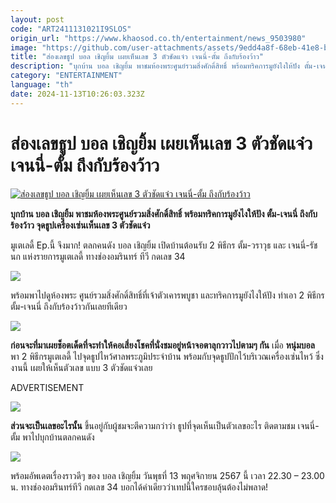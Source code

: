 ```yaml
---
layout: post
code: "ART2411131021I9SLOS"
origin_url: "https://www.khaosod.co.th/entertainment/news_9503980"
image: "https://github.com/user-attachments/assets/9edd4a8f-68eb-41e8-ba0e-0d86dcd9aeb3"
title: "ส่องเลขธูป บอล เชิญยิ้ม เผยเห็นเลข 3 ตัวชัดแจ๋ว เจนนี่-ตั้ม ถึงกับร้องว้าว"
description: "บุกบ้าน บอล เชิญยิ้ม พาชมห้องพระศูนย์รวมสิ่งศักดิ์สิทธิ์ พร้อมทริคการมูยังไงให้ปัง ตั้ม-เจนนี่ ถึงกับร้องว้าว จุดธูปเครื่องเซ่นเห็นเลข 3 ตัวชัดแจ๋ว"
category: "ENTERTAINMENT"
language: "th"
date: 2024-11-13T10:26:03.323Z
---
```


# ส่องเลขธูป บอล เชิญยิ้ม เผยเห็นเลข 3 ตัวชัดแจ๋ว เจนนี่-ตั้ม ถึงกับร้องว้าว

[![ส่องเลขธูป บอล เชิญยิ้ม เผยเห็นเลข 3 ตัวชัดแจ๋ว เจนนี่-ตั้ม ถึงกับร้องว้าว](https://www.khaosod.co.th/wpapp/uploads/2024/11/ปกขาว4คำ-เส้น-27.jpg "ส่องเลขธูป บอล เชิญยิ้ม เผยเห็นเลข 3 ตัวชัดแจ๋ว เจนนี่-ตั้ม ถึงกับร้องว้าว")](https://www.khaosod.co.th/wpapp/uploads/2024/11/ปกขาว4คำ-เส้น-27.jpg)

**บุกบ้าน บอล เชิญยิ้ม พาชมห้องพระศูนย์รวมสิ่งศักดิ์สิทธิ์ พร้อมทริคการมูยังไงให้ปัง ตั้ม-เจนนี่ ถึงกับร้องว้าว จุดธูปเครื่องเซ่นเห็นเลข 3 ตัวชัดแจ๋ว**

มูเตเลดี้ Ep.นี้ จึงมาก! ตลกคนดัง บอล เชิญยิ้ม เปิดบ้านต้อนรับ 2 พิธีกร ตั้ม-วราวุธ และ เจนนี่-รัชนก แห่งรายการมูเตเลดี้ ทางช่องอมรินทร์ ทีวี กดเลข 34

![](https://www.khaosod.co.th/wpapp/uploads/2024/11/บ้านบอล-เชิญยิ้ม-7-696x392.jpg)

พร้อมพาไปดูห้องพระ ศูนย์รวมสิ่งศักดิ์สิทธิ์ที่เจ้าตัวเคารพบูชา และทริคการมูยังไงให้ปัง ทำเอา 2 พิธีกร ตั้ม-เจนนี่ ถึงกับร้องว้าวกันเลยทีเดียว

![](https://www.khaosod.co.th/wpapp/uploads/2024/11/บ้านบอล-เชิญยิ้ม-4-696x392.jpg)

**ก่อนจะที่มาเผยช็อตเด็ดที่จะทำให้คอเสี่ยงโชคที่นั่งชมอยู่หน้าจอตาลุกวาวไปตามๆ กัน** เมื่อ **หนุ่มบอล** พา 2 พิธีกรมูเตเลดี้ ไปจุดธูปไหว้ศาลพระภูมิประจำบ้าน พร้อมกับจุดธูปปักไว้บริเวณเครื่องเซ่นไหว้ ซึ่งงานนี้ เผยให้เห็นตัวเลข แบบ 3 ตัวชัดแจ๋วเลย

ADVERTISEMENT

![](https://www.khaosod.co.th/wpapp/uploads/2024/11/บ้านบอล-เชิญยิ้ม-1-696x392.jpg)

**ส่วนจะเป็นเลขอะไรนั้น** ขึ้นอยู่กับผู้ชมจะตีความกว่าว่า ธูปที่จุดเห็นเป็นตัวเลขอะไร ติดตามชม เจนนี่-ตั้ม พาไปบุกบ้านตลกคนดัง

![](https://www.khaosod.co.th/wpapp/uploads/2024/11/บ้านบอล-เชิญยิ้ม-2-696x392.jpg)



พร้อมอัพเดตเรื่องราวดีๆ ของ บอล เชิญยิ้ม วันพุธที่ 13 พฤศจิกายน 2567 นี้ เวลา 22.30 – 23.00 น. ทางช่องอมรินทร์ทีวี กดเลข 34 บอกได้คำเดียวว่าเทปนี้ใครชอบลุ้นต้องไม่พลาด!